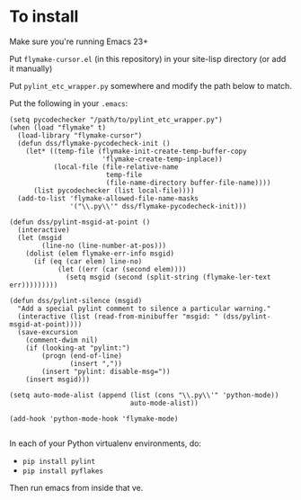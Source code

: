 
To install
==========

Make sure you're running Emacs 23+

Put ``flymake-cursor.el`` (in this repository) in your site-lisp directory (or add it manually)

Put ``pylint_etc_wrapper.py`` somewhere and modify the path below to match.

Put the following in your ``.emacs``:

```
(setq pycodechecker "/path/to/pylint_etc_wrapper.py")
(when (load "flymake" t)
  (load-library "flymake-cursor")
  (defun dss/flymake-pycodecheck-init ()
    (let* ((temp-file (flymake-init-create-temp-buffer-copy
                       'flymake-create-temp-inplace))
           (local-file (file-relative-name
                        temp-file
                        (file-name-directory buffer-file-name))))
      (list pycodechecker (list local-file))))
  (add-to-list 'flymake-allowed-file-name-masks
               '("\\.py\\'" dss/flymake-pycodecheck-init)))

(defun dss/pylint-msgid-at-point ()
  (interactive)
  (let (msgid
        (line-no (line-number-at-pos)))
    (dolist (elem flymake-err-info msgid)
      (if (eq (car elem) line-no)
            (let ((err (car (second elem))))
              (setq msgid (second (split-string (flymake-ler-text err)))))))))

(defun dss/pylint-silence (msgid)
  "Add a special pylint comment to silence a particular warning."
  (interactive (list (read-from-minibuffer "msgid: " (dss/pylint-msgid-at-point))))
  (save-excursion
    (comment-dwim nil)
    (if (looking-at "pylint:")
        (progn (end-of-line)
               (insert ","))
        (insert "pylint: disable-msg="))
    (insert msgid)))

(setq auto-mode-alist (append (list (cons "\\.py\\'" 'python-mode))
                              auto-mode-alist))

(add-hook 'python-mode-hook 'flymake-mode)


````

In each of your Python virtualenv environments, do:

* ``pip install pylint``
* ``pip install pyflakes``

Then run emacs from inside that ve.

